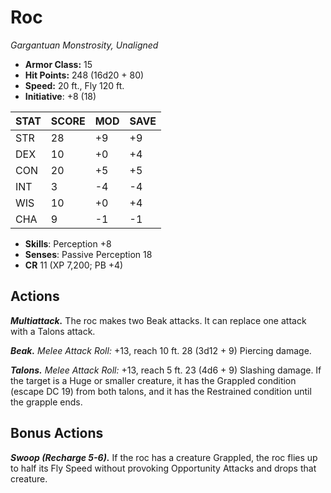 # Roc

*Gargantuan Monstrosity, Unaligned*

- **Armor Class:** 15
- **Hit Points:** 248 (16d20 + 80)
- **Speed:** 20 ft., Fly 120 ft.
- **Initiative**: +8 (18)

|STAT|SCORE|MOD|SAVE|
| --- | --- | --- | ---- |
| STR | 28 | +9 | +9 |
| DEX | 10 | +0 | +4 |
| CON | 20 | +5 | +5 |
| INT | 3 | -4 | -4 |
| WIS | 10 | +0 | +4 |
| CHA | 9 | -1 | -1 |

- **Skills**: Perception +8
- **Senses**: Passive Perception 18
- **CR** 11 (XP 7,200; PB +4)

## Actions

***Multiattack.*** The roc makes two Beak attacks. It can replace one attack with a Talons attack.

***Beak.*** *Melee Attack Roll:* +13, reach 10 ft. 28 (3d12 + 9) Piercing damage.

***Talons.*** *Melee Attack Roll:* +13, reach 5 ft. 23 (4d6 + 9) Slashing damage. If the target is a Huge or smaller creature, it has the Grappled condition (escape DC 19) from both talons, and it has the Restrained condition until the grapple ends.


## Bonus Actions

***Swoop (Recharge 5-6).*** If the roc has a creature Grappled, the roc flies up to half its Fly Speed without provoking Opportunity Attacks and drops that creature.


